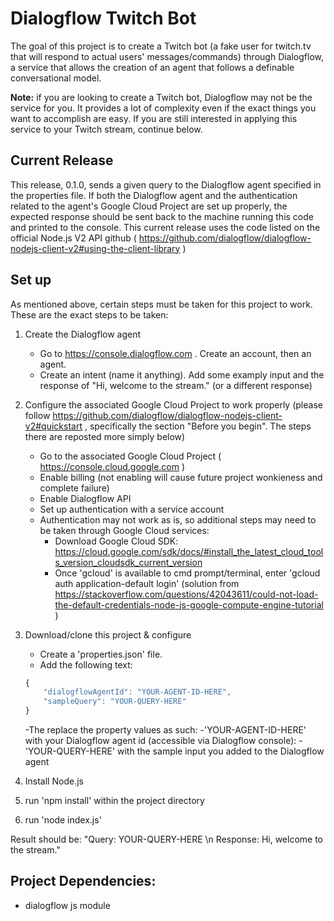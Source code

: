 # Dialogflow Twitch Bot

The goal of this project is to create a Twitch bot (a fake user for twitch.tv that will respond to actual users' messages/commands) through Dialogflow, a service that allows the creation of an agent that follows a definable conversational model. 

**Note:** if you are looking to create a Twitch bot, Dialogflow may not be the service for you. It provides a lot of complexity even if the exact things you want to accomplish are easy. If you are still interested in applying this service to your Twitch stream, continue below. 

## Current Release

This release, 0.1.0, sends a given query to the Dialogflow agent specified in the properties file. If both the Dialogflow agent and the authentication related to the agent's Google Cloud Project are set up properly, the expected response should be sent back to the machine running this code and printed to the console. This current release uses the code listed on the official Node.js V2 API github ( https://github.com/dialogflow/dialogflow-nodejs-client-v2#using-the-client-library )

## Set up

As mentioned above, certain steps must be taken for this project to work. These are the exact steps to be taken:

1. Create the Dialogflow agent
	- Go to https://console.dialogflow.com . Create an account, then an agent.
	- Create an intent (name it anything). Add some examply input and the response of "Hi, welcome to the stream." (or a different response)
	
2. Configure the associated Google Cloud Project to work properly (please follow https://github.com/dialogflow/dialogflow-nodejs-client-v2#quickstart , specifically the section "Before you begin". The steps there are reposted more simply below)
	- Go to the associated Google Cloud Project ( https://console.cloud.google.com )
	- Enable billing (not enabling will cause future project wonkieness and complete failure)
	- Enable Dialogflow API
	- Set up authentication with a service account
	- Authentication may not work as is, so additional steps may need to be taken through Google Cloud services:
		- Download Google Cloud SDK: https://cloud.google.com/sdk/docs/#install_the_latest_cloud_tools_version_cloudsdk_current_version
		- Once 'gcloud' is available to cmd prompt/terminal, enter 'gcloud auth application-default login' (solution from https://stackoverflow.com/questions/42043611/could-not-load-the-default-credentials-node-js-google-compute-engine-tutorial )


3. Download/clone this project & configure
	- Create a 'properties.json' file.
	- Add the following text: 
	
	```javascript
	{
		"dialogflowAgentId": "YOUR-AGENT-ID-HERE",
		"sampleQuery": "YOUR-QUERY-HERE"
	}
	```
	-The replace the property values as such:
		-'YOUR-AGENT-ID-HERE' with your Dialogflow agent id (accessible via Dialogflow console):
		-'YOUR-QUERY-HERE' with the sample input you added to the Dialogflow agent
4. Install Node.js 

5. run 'npm install' within the project directory

6. run 'node index.js'

Result should be:
	"Query: YOUR-QUERY-HERE \n
	Response: Hi, welcome to the stream."
	
## Project Dependencies:
 - dialogflow js module 
